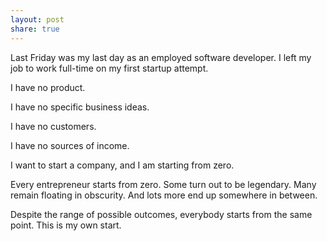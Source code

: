 ```yaml
---
layout: post
share: true
---
```


Last Friday was my last day as an employed software developer.  I left my job to work full-time on my first startup attempt.

I have no product.

I have no specific business ideas.

I have no customers.

I have no sources of income.

I want to start a company, and I am starting from zero.

Every entrepreneur starts from zero.  Some turn out to be legendary.  Many remain floating in obscurity.  And lots more end up somewhere in between.

Despite the range of possible outcomes, everybody starts from the same point.  This is my own start.
